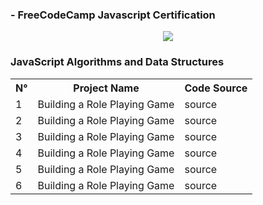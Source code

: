 <h3>- FreeCodeCamp Javascript Certification</h3>

<p align="center">
    <img src="https://encrypted-tbn0.gstatic.com/images?q=tbn:ANd9GcRFeh2t5TW2-nnHDBX9pnR2DHhBc5eQjQ7OIr4l8Ds0HbR7BgZumIQ1b-gvGHo9x4eKHg&usqp=CAU" >
</p>

<h3>JavaScript Algorithms and Data Structures</h3>
<table>
    <tr>
        <th>N°</th>
        <th>Project Name</th>
        <th>Code Source</th>
    </tr>
    <tr>
        <td>1</td>
        <td>Building a Role Playing Game</td>
        <td><a>source</a></td>
    </tr>
    <tr>
        <td>2</td>
        <td>Building a Role Playing Game</td>
        <td><a>source</a></td>
    <tr>
    <tr>
        <td>3</td>
        <td>Building a Role Playing Game</td>
        <td><a>source</a></td>
    <tr>
    <tr>
        <td>4</td>
        <td>Building a Role Playing Game</td>
        <td><a>source</a></td>
    <tr>
    <tr>
        <td>5</td>
        <td>Building a Role Playing Game</td>
        <td><a>source</a></td>
    <tr>
    <tr>
        <td>6</td>
        <td>Building a Role Playing Game</td>
        <td><a>source</a></td>
    <tr>
</table>
